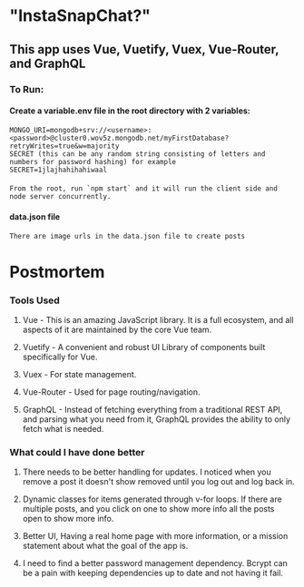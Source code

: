 # "InstaSnapChat?"

## This app uses Vue, Vuetify, Vuex, Vue-Router, and GraphQL

### To Run:
#### Create a variable.env file in the root directory with 2 variables:
    MONGO_URI=mongodb+srv://<username>:<password>@cluster0.wov5z.mongodb.net/myFirstDatabase?retryWrites=true&w=majority
    SECRET (this can be any random string consisting of letters and numbers for password hashing) for example
    SECRET=1jlajhahihahiwaal
####
    From the root, run `npm start` and it will run the client side and node server concurrently.

#### data.json file
    There are image urls in the data.json file to create posts
    

# Postmortem

### Tools Used
1. Vue - This is an amazing JavaScript library.  It is a full ecosystem, and all aspects of it are maintained by the core Vue team.
   
1. Vuetify - A convenient and robust UI Library of components built specifically for Vue.

1. Vuex - For state management.

1. Vue-Router - Used for page routing/navigation.

1. GraphQL - Instead of fetching everything from a traditional REST API, and parsing what you need from it, GraphQL
provides the ability to only fetch what is needed.
   
### What could I have done better
1. There needs to be better handling for updates.  I noticed when you remove a post it doesn't show removed until you log out
and log back in.
   
1. Dynamic classes for items generated through v-for loops.  If there are multiple posts, and you click on one to show more
info all the posts open to show more info.
   
1. Better UI, Having a real home page with more information, or a mission statement about what the goal of the app is.

1. I need to find a better password management dependency.  Bcrypt can be a pain with keeping dependencies up to date and not having it fail.